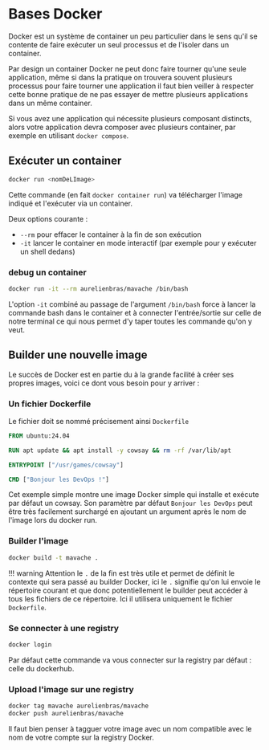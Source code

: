 # Bases Docker

Docker est un système de container un peu particulier dans le sens qu'il se contente de faire exécuter un seul processus et de l'isoler dans un container.

Par design un container Docker ne peut donc faire tourner qu'une seule application, même si dans la pratique on trouvera souvent plusieurs processus pour faire tourner une application il faut bien veiller à respecter cette bonne pratique de ne pas essayer de mettre plusieurs applications dans un même container.

Si vous avez une application qui nécessite plusieurs composant distincts, alors votre application devra composer avec plusieurs container, par exemple en utilisant `docker compose`.

## Exécuter un container

```bash
docker run <nomDeLImage>
```

Cette commande (en fait `docker container run`) va télécharger l'image indiqué et l'exécuter via un container.

Deux options courante :

- `--rm` pour effacer le container à la fin de son exécution
- `-it` lancer le container en mode interactif (par exemple pour y exécuter un shell dedans)

### debug un container

```bash
docker run -it --rm aurelienbras/mavache /bin/bash
```

L'option `-it` combiné au passage de l'argument `/bin/bash` force à lancer la commande bash dans le container et à connecter l'entrée/sortie sur celle de notre terminal ce qui nous permet d'y taper toutes les commande qu'on y veut.

## Builder une nouvelle image

Le succès de Docker est en partie du à la grande facilité à créer ses propres images, voici ce dont vous besoin pour y arriver :

### Un fichier Dockerfile

Le fichier doit se nommé précisement ainsi `Dockerfile`

```dockerfile
FROM ubuntu:24.04

RUN apt update && apt install -y cowsay && rm -rf /var/lib/apt

ENTRYPOINT ["/usr/games/cowsay"]

CMD ["Bonjour les DevOps !"]
```

Cet exemple simple montre une image Docker simple qui installe et exécute par défaut un cowsay. Son paramètre par défaut `Bonjour les DevOps` peut être très facilement surchargé en ajoutant un argument après le nom de l'image lors du docker run.

### Builder l'image

```bash
docker build -t mavache .
```

!!! warning
    Attention le `.` de la fin est très utile et permet de définit le contexte qui sera passé au builder Docker, ici le `.` signifie qu'on lui envoie le répertoire courant et que donc potentiellement le builder peut accéder à tous les fichiers de ce répertoire. Ici il utilisera uniquement le fichier `Dockerfile`.

### Se connecter à une registry

```bash
docker login
```

Par défaut cette commande va vous connecter sur la registry par défaut : celle du dockerhub.

### Upload l'image sur une registry

```bash
docker tag mavache aurelienbras/mavache
docker push aurelienbras/mavache
```

Il faut bien penser à tagguer votre image avec un nom compatible avec le nom de votre compte sur la registry Docker.
